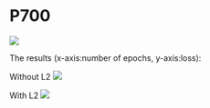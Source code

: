 # P700

![](https://cloud.githubusercontent.com/assets/9861437/20479493/6ea8ad12-b004-11e6-89e4-53d4d354d32e.png)




The results (x-axis:number of epochs, y-axis:loss):

Without L2
![](https://github.com/mike820808/P700/blob/master/Results/WithoutL2.png)



With L2
![](https://github.com/mike820808/P700/blob/master/Results/WithL2.png)
